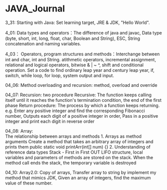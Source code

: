 
# JAVA_Journal
3_31: Starting with Java: Set learning target, JRE & JDK, "Hello World".

4_01: Data types and operators：The difference of java and javac, Data type (byte, short, int, long, float, char, Boolean and String), ESC, String concatenation         and naming variables.

4_03： Operators, program structures and methods：Interchange between int and char, int and String. atithmetic operators, incremental assignment, relational and          logical operators, bitwise & | ~ ^, shift and conditional operation. Set a code to find ordinary leap year and century leap year, if, switch, while loop,        for loop, system output and input.

04_06: Method overloading and recursion: method, overload and override

04_07:  Recursion: two procedure
        Recursive: The function keeps calling itself until it reaches the function's termination condition, the end of the first phase
        Return procedure: The process by which a function keeps returning. e.g. Enter any positive integer and find the corresponding Fibonacci number, Outputs           each digit of a positive integer in order, Pass in a positive integer and print each digit in reverse order
  
04_08: Array:   
       The relationship between arrays and methods
        1. Arrays as method arguments
       Create a method that takes an arbitrary array of integers and prints them public static void printArr(int[] num) {}
        2. Understanding of reference data types
        Stack - First in First OUT LIFO structure, local variables and parameters of methods are stored on the stack. When the method call ends the stack, the           temporary variable is destroyed    
        
04_10: Array2.0: Copy of arrays, Transfer array to string by implement my method that mimics JDK,  Given an array of integers, find the maximum value of these          number. 
      
  

